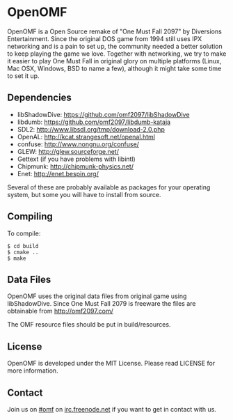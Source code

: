 OpenOMF
=======

OpenOMF is a Open Source remake of "One Must Fall 2097" by Diversions Entertainment.
Since the original DOS game from 1994 still uses IPX networking and is a pain to set up, the community needed a better solution to keep playing the game we love.
Together with networking, we try to make it easier to play One Must Fall in original glory on multiple platforms (Linux, Mac OSX, Windows, BSD to name a few), although it might take some time to set it up.

Dependencies
------------

* libShadowDive: https://github.com/omf2097/libShadowDive
* libdumb: https://github.com/omf2097/libdumb-kataja
* SDL2: http://www.libsdl.org/tmp/download-2.0.php
* OpenAL: http://kcat.strangesoft.net/openal.html
* confuse: http://www.nongnu.org/confuse/
* GLEW: http://glew.sourceforge.net/
* Gettext (if you have problems with libintl)
* Chipmunk: http://chipmunk-physics.net/
* Enet: http://enet.bespin.org/

Several of these are probably available as packages for your operating system, but some you will
have to install from source.

Compiling
---------

To compile:

```
$ cd build
$ cmake ..
$ make
```

Data Files
----------
OpenOMF uses the original data files from original game using libShadowDive.
Since One Must Fall 2079 is freeware the files are obtainable from http://omf2097.com/

The OMF resource files should be put in build/resources.

License
-------
OpenOMF is developed under the MIT License. Please read LICENSE for more information.

Contact
-------
Join us on [#omf](http://webchat.freenode.net?channels=omf) on [irc.freenode.net](irc://chat.freenode.net/omf) if you want to get in contact with us.
